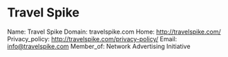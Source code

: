
# Travel Spike

Name: Travel Spike
Domain: travelspike.com
Home: http://travelspike.com/
Privacy_policy: http://travelspike.com/privacy-policy/
Email: info@travelspike.com
Member_of: Network Advertising Initiative
